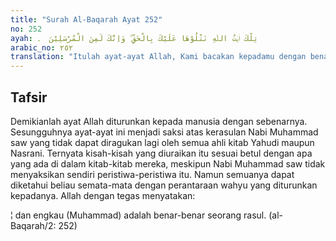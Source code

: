 ```yaml
---
title: "Surah Al-Baqarah Ayat 252"
no: 252
ayah: تِلْكَ اٰيٰتُ اللّٰهِ نَتْلُوْهَا عَلَيْكَ بِالْحَقِّ ۗ وَاِنَّكَ لَمِنَ الْمُرْسَلِيْنَ  ۔
arabic_no: ٢٥٢
translation: "Itulah ayat-ayat Allah, Kami bacakan kepadamu dengan benar dan engkau (Muhammad) adalah benar-benar seorang rasul."
---
```


## Tafsir

Demikianlah ayat Allah diturunkan kepada manusia dengan sebenarnya. Sesungguhnya ayat-ayat ini menjadi saksi atas kerasulan Nabi Muhammad saw yang tidak dapat diragukan lagi oleh semua ahli kitab Yahudi maupun Nasrani. Ternyata kisah-kisah yang diuraikan itu sesuai betul dengan apa yang ada di dalam kitab-kitab mereka, meskipun Nabi Muhammad saw tidak menyaksikan sendiri peristiwa-peristiwa itu. Namun semuanya dapat diketahui beliau semata-mata dengan perantaraan wahyu yang diturunkan kepadanya. Allah dengan tegas menyatakan:

¦ dan engkau (Muhammad) adalah benar-benar seorang rasul. (al-Baqarah/2: 252)